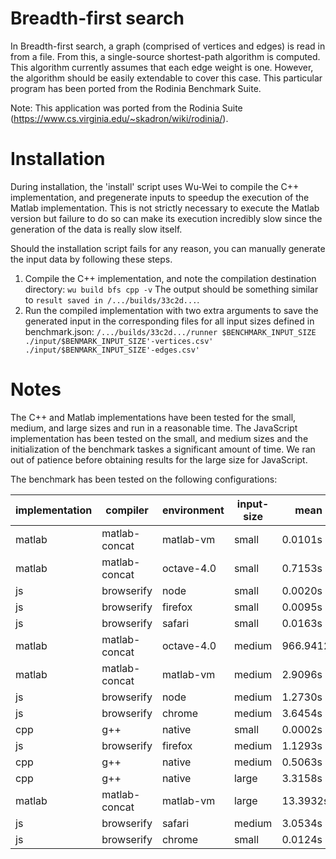 Breadth-first search
====================

In Breadth-first search, a graph (comprised of vertices and edges) is read in
from a file.  From this, a single-source shortest-path algorithm is computed.
This algorithm currently assumes that each edge weight is one.  However, the
algorithm should be easily extendable to cover this case.  This particular
program has been ported from the Rodinia Benchmark Suite. 

Note: This application was ported from the Rodinia Suite
      (https://www.cs.virginia.edu/~skadron/wiki/rodinia/).

# Installation

During installation, the 'install' script uses Wu-Wei to compile the C++
implementation, and pregenerate inputs to speedup the execution of the Matlab
implementation. This is not strictly necessary to execute the Matlab version
but failure to do so can make its execution incredibly slow since the
generation of the data is really slow itself.

Should the installation script fails for any reason, you can manually generate
the input data by following these steps.

  1. Compile the C++ implementation, and note the compilation destination directory:
  ````wu build bfs cpp -v````
  The output should be something similar to ````result saved in /.../builds/33c2d...````.
   2. Run the compiled implementation with two extra arguments to save the generated input in the corresponding files for all input sizes defined in benchmark.json:
  ````/.../builds/33c2d.../runner $BENCHMARK_INPUT_SIZE ./input/$BENMARK_INPUT_SIZE'-vertices.csv' ./input/$BENMARK_INPUT_SIZE'-edges.csv'````

# Notes

The C++ and Matlab implementations have been tested for the small, medium, and large sizes and run in a reasonable time. The JavaScript implementation has been tested on the small, and medium sizes and the initialization of the benchmark taskes a significant amount of time. We ran out of patience before obtaining results for the large size for JavaScript.

The benchmark has been tested on the following configurations:

| implementation | compiler      | environment | input-size | mean      | std     | min       | max       | repetitions |
| -------------- | ------------- | ----------- | ---------- | --------- | ------- | --------- | --------- | ----------- |
| matlab         | matlab-concat | matlab-vm   | small      | 0.0101s   | +-0.00% | 0.0101s   | 0.0101s   | 1           |
| matlab         | matlab-concat | octave-4.0  | small      | 0.7153s   | +-0.00% | 0.7153s   | 0.7153s   | 1           |
| js             | browserify    | node        | small      | 0.0020s   | +-0.00% | 0.0020s   | 0.0020s   | 1           |
| js             | browserify    | firefox     | small      | 0.0095s   | +-0.00% | 0.0095s   | 0.0095s   | 1           |
| js             | browserify    | safari      | small      | 0.0163s   | +-0.00% | 0.0163s   | 0.0163s   | 1           |
| matlab         | matlab-concat | octave-4.0  | medium     | 966.9412s | +-0.00% | 966.9412s | 966.9412s | 1           |
| matlab         | matlab-concat | matlab-vm   | medium     | 2.9096s   | +-0.00% | 2.9096s   | 2.9096s   | 1           |
| js             | browserify    | node        | medium     | 1.2730s   | +-0.00% | 1.2730s   | 1.2730s   | 1           |
| js             | browserify    | chrome      | medium     | 3.6454s   | +-0.00% | 3.6454s   | 3.6454s   | 1           |
| cpp            | g++           | native      | small      | 0.0002s   | +-0.00% | 0.0002s   | 0.0002s   | 1           |
| js             | browserify    | firefox     | medium     | 1.1293s   | +-0.00% | 1.1293s   | 1.1293s   | 1           |
| cpp            | g++           | native      | medium     | 0.5063s   | +-0.00% | 0.5063s   | 0.5063s   | 1           |
| cpp            | g++           | native      | large      | 3.3158s   | +-0.00% | 3.3158s   | 3.3158s   | 1           |
| matlab         | matlab-concat | matlab-vm   | large      | 13.3932s  | +-0.00% | 13.3932s  | 13.3932s  | 1           |
| js             | browserify    | safari      | medium     | 3.0534s   | +-0.00% | 3.0534s   | 3.0534s   | 1           |
| js             | browserify    | chrome      | small      | 0.0124s   | +-0.00% | 0.0124s   | 0.0124s   | 1           |

